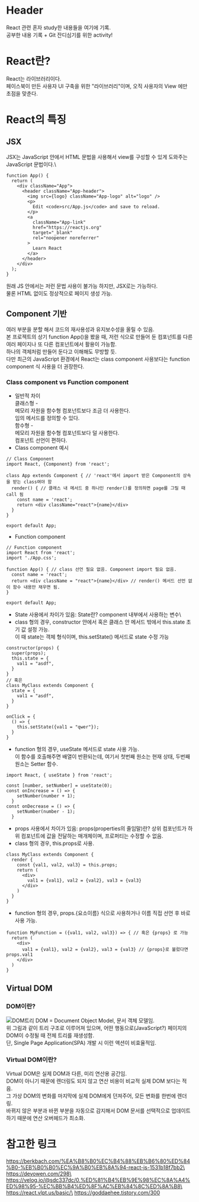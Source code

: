 # Header
React 관련 혼자 study한 내용들을 여기에 기록.\
공부한 내용 기록 + Git 잔디심기를 위한 activity!

# React란?
React는 라이브러리이다.\
페이스북이 만든 사용자 UI 구축을 위한 "라이브러리"이며, 오직 사용자의 View 에만 초점을 맞춘다.

# React의 특징
## JSX
JSX는 JavaScript 안에서 HTML 문법을 사용해서 view를 구성할 수 있게 도와주는 JavaScript 문법이다.\
```
function App() {
  return (
    <div className="App">
      <header className="App-header">
        <img src={logo} className="App-logo" alt="logo" />
        <p>
          Edit <code>src/App.js</code> and save to reload.
        </p>
        <a
          className="App-link"
          href="https://reactjs.org"
          target="_blank"
          rel="noopener noreferrer"
        >
          Learn React
        </a>
      </header>
    </div>
  );
}
```
원래 JS 안에서는 저런 문법 사용이 불가능 하지만, JSX로는 가능하다.\
물론 HTML 없이도 정상적으로 페이지 생성 가능.

## Component 기반
여러 부분을 분할 해서 코드의 재사용성과 유지보수성을 올릴 수 있음.\
본 프로젝트의 상기 function App()을 봤을 때, 저런 식으로 만들어 둔 컴포넌트를 다른 여러 페이지나 또 다른 컴포넌트에서 활용이 가능함.\
하나의 객체처럼 만들어 둔다고 이해해도 무방할 듯.\
다만 최근의 JavaScript 환경에서 React는 class component 사용보다는 function component 식 사용을 더 권장한다.
### Class component vs Function component
* 일반적 차이\
클래스형 -\
메모리 자원을 함수형 컴포넌트보다 조금 더 사용한다.\
임의 메서드를 정의할 수 있다.\
함수형 -\
메모리 자원을 함수형 컴포넌트보다 덜 사용한다.\
컴포넌트 선언이 편하다.
* Class component 예시
``` 
// Class Component
import React, {Component} from 'react';

class App extends Component { // 'react'에서 import 받은 Component의 상속을 받는 class여야 함
  render() { // 클래스 내 메서드 중 하나인 render()를 정의하면 page를 그릴 때 call 됨
    const name = 'react';
    return <div className="react">{name}</div>
  }
}

export default App;
```
* Function component
```
// Function component
import React from 'react';
import './App.css';

function App() { // class 선언 필요 없음. Component import 필요 없음.
  const name = 'react';
  return <div className = "react">{name}</div> // render() 메서드 선언 없이 함수 내용만 채우면 됨.
}

export default App;
```
* State 사용에서 차이가 있음: State란? component 내부에서 사용하는 변수\
* class 형의 경우, constructor 안에서 혹은 클래스 안 메서드 밖에서 this.state 초기 값 설정 가능.\
이 때 state는 객체 형식이며, this.setState() 메서드로 state 수정 가능
```
constructor(props) {
  super(props);
  this.state = {
    val1 = "asdf",
  }
}
// 혹은
class MyClass extends Component {
  state = {
    val1 = "asdf",
  }
}
```
```
onClick = {
  () => {
    this.setState({val1 = "qwer"});
  }
}
```
* function 형의 경우, useState 메서드로 state 사용 가능.\
 이 함수를 호출해주면 배열이 반환되는데, 여기서 첫번째 원소는 현재 상태, 두번째 원소는 Setter 함수.
```
import React, { useState } from 'react';

const [number, setNumber] = useState(0);
const onIncrease = () => {
    setNumber(number + 1);
  }
const onDecrease = () => {
    setNumber(number - 1);
  }
```
* props 사용에서 차이가 있음: props(properties의 줄임말)란? 상위 컴포넌트가 하위 컴포넌트에 값을 전달하는 매개체이며, 프로퍼티는 수정할 수 없음.
* class 형의 경우, this.props로 사용.
```
class MyClass extends Component {
  render {
    const {val1, val2, val3} = this.props;
    return (
      <div>
        val1 = {val1}, val2 = {val2}, val3 = {val3}
      </div>
    )
  }
}
```
* function 형의 경우, props.{요소이름} 식으로 사용하거나 이름 직접 선언 후 바로 사용 가능.
```
function MyFunction = ({val1, val2, val3}) => { // 혹은 {props} 로 가능
  return (
    <div>
      val1 = {val1}, val2 = {val2}, val3 = {val3} // {props}로 불렀다면 props.val1
    </div>
  )
}
```

## Virtual DOM
### DOM이란?
![DOM트리](https://miro.medium.com/max/1400/1*Vvi4_infsE8Q0uAStZmiWw.png)
DOM = Document Object Model, 문서 객체 모델임.\
위 그림과 같이 트리 구조로 이루어져 있으며, 어떤 행동으로(JavaScript?) 페이지의 DOM이 수정될 때 전체 트리를 재생성함.\
단, Single Page Application(SPA) 개발 시 이런 액션이 비효율적임.
### Virtual DOM이란?
Virtual DOM은 실제 DOM과 다른, 미리 연산용 공간임.\
DOM이 아니기 때문에 렌더링도 되지 않고 연산 비용이 비교적 실제 DOM 보다는 적음.\
그 가상 DOM의 변화를 마지막에 실제 DOM에게 던져주어, 모든 변화를 한번에 렌더링.\
바뀌지 않은 부분과 바뀐 부분을 자동으로 감지해서 DOM 문서를 선택적으로 업데이트하기 때문에 연산 오버헤드가 최소화.

# 참고한 링크
https://berkbach.com/%EA%B8%B0%EC%B4%88%EB%B6%80%ED%84%B0-%EB%B0%B0%EC%9A%B0%EB%8A%94-react-js-1531b18f7bb2\
https://devowen.com/298\
https://velog.io/@sdc337dc/0.%ED%81%B4%EB%9E%98%EC%8A%A4%ED%98%95-%EC%BB%B4%ED%8F%AC%EB%84%8C%ED%8A%B8\
https://react.vlpt.us/basic/\
https://goddaehee.tistory.com/300
